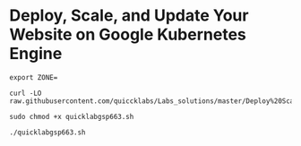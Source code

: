 # Deploy, Scale, and Update Your Website on Google Kubernetes Engine

```
export ZONE=
```
```
curl -LO raw.githubusercontent.com/quiccklabs/Labs_solutions/master/Deploy%20Scale%20and%20Update%20Your%20Website%20on%20Google%20Kubernetes%20Engine/quicklabgsp663.sh

sudo chmod +x quicklabgsp663.sh

./quicklabgsp663.sh
```
